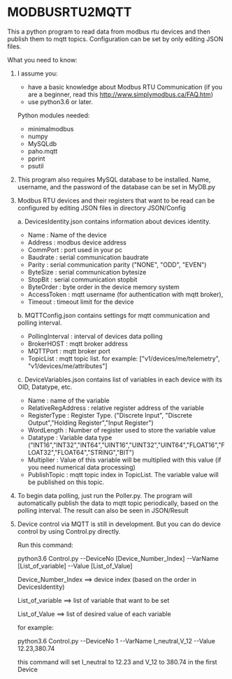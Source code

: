 # MODBUSRTU2MQTT

This a python program to read data from modbus rtu devices and then publish them to mqtt topics. Configuration can be set by only editing JSON files.

What you need to know:
1. I assume you: 
	- have a basic knowledge about Modbus RTU Communication (if you are a beginner, read this http://www.simplymodbus.ca/FAQ.htm)
	- use python3.6 or later.

   Python modules needed:
	- minimalmodbus
	- numpy
	- MySQLdb
	- paho.mqtt
	- pprint
	- psutil

2. This program also requires MySQL database to be installed.
   Name, username, and the password of the database can be set in MyDB.py
   
3. Modbus RTU devices and their registers that want to be read can be configured by editing JSON files in directory JSON/Config

   a. DevicesIdentity.json 
      contains information about devices identity.
      - Name		: Name of the device
      - Address		: modbus device address
      - CommPort	: port used in your pc
	  - Baudrate	: serial communication baudrate
	  - Parity		: serial communication parity ("NONE", "ODD", "EVEN")
	  - ByteSize	: serial communication bytesize
	  - StopBit		: serial communication stopbit
      - ByteOrder	: byte order in the device memory system
      - AccessToken	: mqtt username (for authentication with mqtt broker),
      - Timeout		: timeout limit for the device
	  
	  
   b. MQTTConfig.json 
      contains settings for mqtt communication and polling interval.
      - PollingInterval	: interval of devices data polling 
      - BrokerHOST		: mqtt broker address
      - MQTTPort		: mqtt broker port
      - TopicList		: mqtt topic list. for example: ["v1/devices/me/telemetry", "v1/devices/me/attributes"]
	
	
   c. DeviceVariables.json
      contains list of variables in each device with its OID, Datatype, etc.
      - Name 		: 	name of the variable
      - RelativeRegAddress	: 	relative register address of the variable
	  - RegisterType	: Register Type. ("Discrete Input", "Discrete Output","Holding Register","Input Register")
	  - WordLength		: Number of register used to store the variable value
      - Datatype	: 	Variable data type ("INT16","INT32","INT64","UINT16","UINT32","UINT64","FLOAT16","FLOAT32","FLOAT64","STRING","BIT")
      - Multiplier	: 	Value of this variable will be multiplied with this value (if you need numerical data processing)
      - PublishTopic	: 	mqtt topic index in TopicList. The variable value will be published on this topic.
      
	
	
4. To begin data polling, just run the Poller.py. The program will automatically publish the data to mqtt topic periodically, based on the polling interval. The result can also be seen in JSON/Result


5. Device control via MQTT is still in development. But you can do device control by using Control.py directly.

   Run this command:
   
   python3.6 Control.py --DeviceNo [Device_Number_Index] --VarName [List_of_variable] --Value [List_of_Value]
   
   Device_Number_Index 	==> device index (based on the order in DevicesIdentity)
   
   List_of_variable		==> list of variable that want to be set
   
   List_of_Value		==> list of desired value of each variable
   
   for example:
   
   python3.6 Control.py --DeviceNo 1 --VarName I_neutral,V_12 --Value 12.23,380.74
   
   this command will set I_neutral to 12.23 and V_12 to 380.74 in the first Device
   
